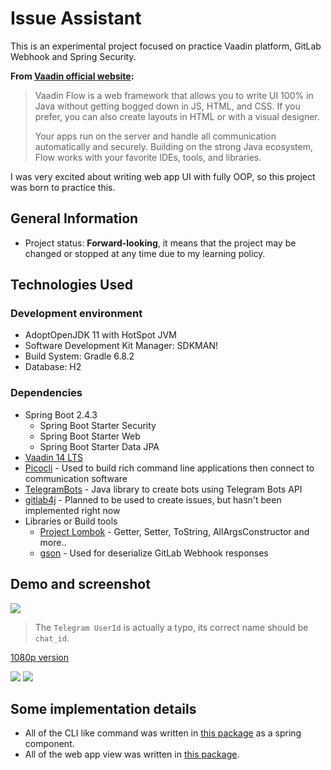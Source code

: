 # Issue Assistant

This is an experimental project focused on practice Vaadin platform, GitLab Webhook and Spring Security.

**From [Vaadin official website](https://vaadin.com):**

> Vaadin Flow is a web framework that allows you to write UI 100% in Java without getting bogged down in JS, HTML, and CSS. If you prefer, you can also create layouts in HTML or with a visual designer. 
>
> Your apps run on the server and handle all communication automatically and securely. Building on the strong Java ecosystem, Flow works with your favorite IDEs, tools, and libraries.

I was very excited about writing web app UI with fully OOP, so this project was born to practice this.

## General Information
- Project status: **Forward-looking**, it means that the project may be changed or stopped at any time due to my learning policy.

## Technologies Used
### Development environment
- AdoptOpenJDK 11 with HotSpot JVM
- Software Development Kit Manager: SDKMAN!
- Build System: Gradle 6.8.2
- Database: H2

### Dependencies
- Spring Boot 2.4.3
  - Spring Boot Starter Security
  - Spring Boot Starter Web
  - Spring Boot Starter Data JPA
- [Vaadin 14 LTS](https://vaadin.com)
- [Picocli](https://picocli.info) - Used to build rich command line applications then connect to communication software
- [TelegramBots](https://github.com/rubenlagus/TelegramBots) - Java library to create bots using Telegram Bots API
- [gitlab4j](https://github.com/gitlab4j/gitlab4j-api) - Planned to be used to create issues, but hasn't been implemented right now
- Libraries or Build tools
  - [Project Lombok](https://projectlombok.org) - Getter, Setter, ToString, AllArgsConstructor and more..
  - [gson](https://github.com/google/gson) - Used for deserialize GitLab Webhook responses


## Demo and screenshot
[![](https://raw.githubusercontent.com/YukinaMochizuki/issue-assistant/master/img/2021-06-24%2015-47-23%20720p.gif)](https://raw.githubusercontent.com/YukinaMochizuki/issue-assistant/master/img/2021-06-24%2015-47-23%20720p.gif)

> The `Telegram UserId` is actually a typo, its correct name should be `chat_id`.

[1080p version](https://github.com/YukinaMochizuki/issue-assistant/blob/master/img/2021-06-24%2015-47-23%201080p.gif)

![](https://i.imgur.com/eMhlHnp.png)
![](https://i.imgur.com/ru46kpX.png)

## Some implementation details
- All of the CLI like command was written in [this package](https://github.com/YukinaMochizuki/issue-assistant/tree/master/src/main/java/tw/yukina/sitcon/issue/assistant/command) as a spring component.
- All of the web app view was written in [this package](https://github.com/YukinaMochizuki/issue-assistant/tree/master/src/main/java/tw/yukina/sitcon/issue/assistant/views).
